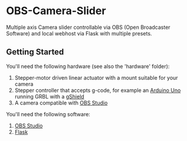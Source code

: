 # OBS-Camera-Slider

Multiple axis Camera slider controllable via OBS (Open Broadcaster Software) and local webhost via Flask with multiple presets.

## Getting Started

You'll need the following hardware (see also the 'hardware' folder):
1. Stepper-motor driven linear actuator with a mount suitable for your camera
2. Stepper controller that accepts g-code, for example an [Arduino Uno](https://docs.arduino.cc/hardware/uno-rev3) running GRBL with a [gShield](https://github.com/synthetos/grblShield)
3. A camera compatible with [OBS Studio ](https://obsproject.com/)

You'll need the following software:
1. [OBS Studio ](https://obsproject.com/)
2. [Flask](https://flask.palletsprojects.com/)
